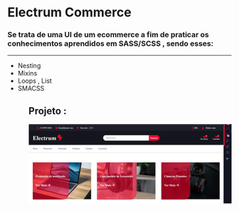 # Electrum Commerce

<h3> Se trata de uma UI de um ecommerce a fim de praticar os conhecimentos aprendidos em SASS/SCSS , sendo esses: </h3>

<hr>

<ul>
    <li> Nesting </li>
    <li> Mixins </li>
    <li> Loops , List </li>
    <li> SMACSS </li>
<ul>


<h2> Projeto : </h2>

<img src="/images/Screenshot_1.png"/>
